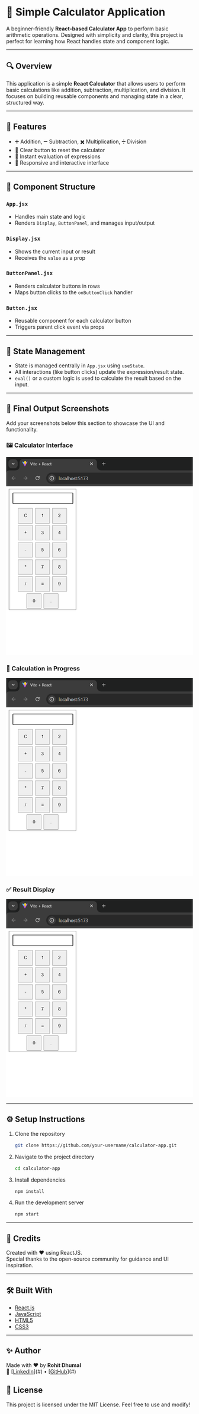# 🧮 Simple Calculator Application

A beginner-friendly **React-based Calculator App** to perform basic arithmetic operations. Designed with simplicity and clarity, this project is perfect for learning how React handles state and component logic.

---

## 🔍 Overview

This application is a simple **React Calculator** that allows users to perform basic calculations like addition, subtraction, multiplication, and division. It focuses on building reusable components and managing state in a clear, structured way.

---

## 🚀 Features

- ➕ Addition, ➖ Subtraction, ✖️ Multiplication, ➗ Division
- 🧼 Clear button to reset the calculator
- 🎯 Instant evaluation of expressions
- 📱 Responsive and interactive interface

---

## 🧩 Component Structure

### `App.jsx`
- Handles main state and logic
- Renders `Display`, `ButtonPanel`, and manages input/output

### `Display.jsx`
- Shows the current input or result
- Receives the `value` as a prop

### `ButtonPanel.jsx`
- Renders calculator buttons in rows
- Maps button clicks to the `onButtonClick` handler

### `Button.jsx`
- Reusable component for each calculator button
- Triggers parent click event via props

---

## 🔄 State Management

- State is managed centrally in `App.jsx` using `useState`.
- All interactions (like button clicks) update the expression/result state.
- `eval()` or a custom logic is used to calculate the result based on the input.

---

## 📸 Final Output Screenshots

Add your screenshots below this section to showcase the UI and functionality.

### 🖼️ Calculator Interface
![Calculator Interface](Screenshot-3-1.png)

### 🧮 Calculation in Progress
![Calculation](Screenshot-3-1.png)

### ✅ Result Display
![Result](Screenshot-3-1.png)

---

## ⚙️ Setup Instructions

1. Clone the repository  
   ```bash
   git clone https://github.com/your-username/calculator-app.git
   ```

2. Navigate to the project directory  
   ```bash
   cd calculator-app
   ```

3. Install dependencies  
   ```bash
   npm install
   ```

4. Run the development server  
   ```bash
   npm start
   ```

---

## 🙌 Credits

Created with ❤️ using ReactJS.  
Special thanks to the open-source community for guidance and UI inspiration.

---

## 🛠️ Built With

- [React.js](https://reactjs.org/)
- [JavaScript](https://developer.mozilla.org/en-US/docs/Web/JavaScript)
- [HTML5](https://developer.mozilla.org/en-US/docs/Web/HTML)
- [CSS3](https://developer.mozilla.org/en-US/docs/Web/CSS)

---

## ✨ Author

Made with ❤️ by **Rohit Dhumal**  
🔗  [[LinkedIn](https://linkedIn.com/in/rohitdhumal24)](#) • [[GitHub](https://github.com/rohitdhumal-24)](#)

## 📄 License

This project is licensed under the MIT License. Feel free to use and modify!
